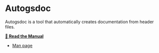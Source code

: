 # Autogsdoc

Autogsdoc is a tool that automatically creates documentation from header files.

**<a href="../../../RawHTML/BaseTools/autogsdoc.html">📖 Read the Manual</a>**

* [Man page](https://linux.die.net/man/1/autogsdoc)